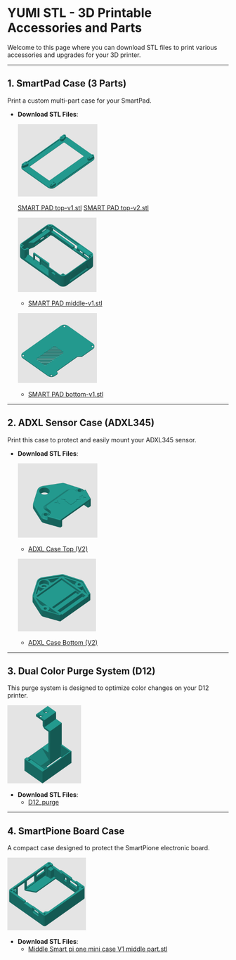 # **YUMI STL - 3D Printable Accessories and Parts**

Welcome to this page where you can download STL files to print various accessories and upgrades for your 3D printer.

---

## **1. SmartPad Case (3 Parts)**

Print a custom multi-part case for your SmartPad.

- **Download STL Files**: 

  ![SMART PAD top-v1](/img/Yumi_stl/Yumi_SmartPad/Smart_Pad_Top-v1.png)

  [SMART PAD top-v1.stl](https://github.com/Yumi-Lab/yumi-wiki/blob/7abe2b53a4ef6940de3482d6101dd0499a9ff7d0/stl/yumi_SmartPad/SMART%20PAD%20top-v1.stl)
  [SMART PAD top-v2.stl](https://github.com/Yumi-Lab/yumi-wiki/blob/fae530a9a8db1fab1b992e8b7b6fcdfaf76d7d22/stl/yumi_SmartPad/SMART%20PAD%20top-v2.stl) 

  ![SMART PAD middle-v1](/img/Yumi_stl/Yumi_SmartPad/Smart_Pad_middle-v1.png)

    - [SMART PAD middle-v1.stl](https://github.com/Yumi-Lab/yumi-wiki/blob/7abe2b53a4ef6940de3482d6101dd0499a9ff7d0/stl/yumi_SmartPad/SMART%20PAD%20middle-v1.stl)

  ![SMART PAD bottom-v1](/img/Yumi_stl/Yumi_SmartPad/Smart_Pad_bottom-v1.png)

    - [SMART PAD bottom-v1.stl](https://github.com/Yumi-Lab/yumi-wiki/blob/7abe2b53a4ef6940de3482d6101dd0499a9ff7d0/stl/yumi_SmartPad/SMART%20PAD%20bottom-v1.stl)

---

## **2. ADXL Sensor Case (ADXL345)**

Print this case to protect and easily mount your ADXL345 sensor.

- **Download STL Files**:  

  ![ADXL Case Top (V2)](/img/Yumi_stl/Yumi_Adxl/Yumi_Adxl_Case_Top-v2.png)

    - [ADXL Case Top (V2)](https://github.com/Yumi-Lab/yumi-wiki/blob/7abe2b53a4ef6940de3482d6101dd0499a9ff7d0/stl/yumi_adxl/yumi-adxl%20case%20top-V2.stl)

  ![ADXL Case Bottom (V2)](/img/Yumi_stl/Yumi_Adxl/Yumi_Adxl_Case_Down-v2.png)

    - [ADXL Case Bottom (V2)](https://github.com/Yumi-Lab/yumi-wiki/blob/7abe2b53a4ef6940de3482d6101dd0499a9ff7d0/stl/yumi_adxl/yumi-adxl%20case%20down-V2.stl)

---

## **3. Dual Color Purge System (D12)**

This purge system is designed to optimize color changes on your D12 printer.

![D12_purge](/img/Yumi_stl/D12_Purge/D12_Purge.png)

- **Download STL Files**:  
    - [D12_purge](https://github.com/Yumi-Lab/yumi-wiki/blob/632b3cf3ae7e01635f9f2de4da5ba7441df5d195/stl/D12_purge/PURGE_D12_v2.stl)

---

## **4. SmartPione Board Case**

A compact case designed to protect the SmartPione electronic board.

![Smart Pi ONE - Case Middle v1](/img/Yumi_stl/Yumi_SmartCase/Smart_pi_one_mini_case_middle_v1.png)

- **Download STL Files**:  
    - [Middle Smart pi one mini case V1 middle part.stl](https://github.com/Yumi-Lab/yumi-wiki/blob/7abe2b53a4ef6940de3482d6101dd0499a9ff7d0/stl/yumi_SmartCase/Smart_pi_one/Smart%20pi%20one%20mini%20case%20V1%20middle%20part.stl)

